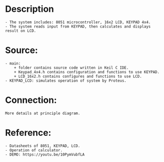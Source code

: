 # Description
    - The system includes: 8051 microcontroller, 16x2 LCD, KEYPAD 4x4.
    - The system reads input from KEYPAD, then calculates and displays result on LCD.

# Source:
    - main:         
        + folder contains source code written in Keil C IDE.
        + Keypad_4x4.h contains configuration and functions to use KEYPAD.  
        + LCD_16x2.h contains configures and functions to use LCD.  
    - KEYPAD_LCD: simulates operation of system by Proteus.

# Connection:
    More details at principle diagram.

# Reference:
    - Datasheets of 8051, KEYPAD, LCD.
    - Operation of calculator.
    - DEMO: https://youtu.be/10PymVubfLA